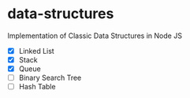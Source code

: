 # data-structures
Implementation of Classic Data Structures in Node JS

- [x] Linked List
- [x] Stack
- [x] Queue
- [ ] Binary Search Tree
- [ ] Hash Table
